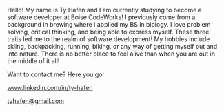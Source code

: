 Hello!
 My name is Ty Hafen and I am currently studying to become a software developer at Boise CodeWorks! I previously come from a background in brewing where I applied my BS in biology. I love problem solving, critical thinking, and being able to express myself. These three traits led me to the realm of software development! My hobbies include skiing, backpacking, running, biking, or any way of getting myself out and into nature. There is no better place to feel alive than when you are out in the middle of it all!
 
 Want to contact me? Here you go!
 
 www.linkedin.com/in/ty-hafen
 
 tyhafen@gmail.com
